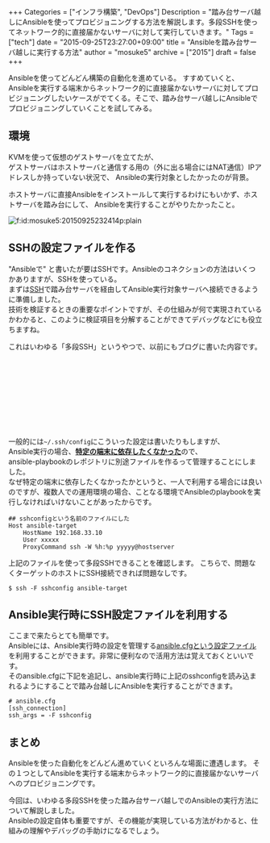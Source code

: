 +++
Categories = ["インフラ構築", "DevOps"]
Description = "踏み台サーバ越しにAnsibleを使ってプロビジョニングする方法を解説します。多段SSHを使ってネットワーク的に直接届かないサーバに対して実行していきます。"
Tags = ["tech"]
date = "2015-09-25T23:27:00+09:00"
title = "Ansibleを踏み台サーバ越しに実行する方法"
author = "mosuke5"
archive = ["2015"]
draft = false
+++

<body>
Ansibleを使ってどんどん構築の自動化を進めている。  
すすめていくと、Ansibleを実行する端末からネットワーク的に直接届かないサーバに対してプロビジョニングしたいケースがでてくる。そこで、踏み台サーバ越しにAnsibleでプロビジョニングしていくことを試してみる。
<!--more-->

<h2>環境</h2>
<p>KVMを使って仮想のゲストサーバを立てたが、<br>
ゲストサーバはホストサーバと通信する用の（外に出る場合にはNAT通信）IPアドレスしか持っていない状況で、
Ansibleの実行対象としたかったのが背景。</p>

<p>ホストサーバに直接Ansibleをインストールして実行するわけにもいかず、ホストサーバを踏み台にして、
Ansibleを実行することがやりたかったこと。</p>

<p><span itemscope itemtype="http://schema.org/Photograph"><img src="https://cdn-ak.f.st-hatena.com/images/fotolife/m/mosuke5/20150925/20150925232414.png" alt="f:id:mosuke5:20150925232414p:plain" title="f:id:mosuke5:20150925232414p:plain" class="hatena-fotolife" itemprop="image"></span></p>

<h2>SSHの設定ファイルを作る</h2>

<p>"Ansibleで" と書いたが要はSSHです。Ansibleのコネクションの方法はいくつかありますが、SSHを使っている。<br>
まずは<a class="keyword" href="http://d.hatena.ne.jp/keyword/SSH">SSH</a>で踏み台サーバを経由してAnsible実行対象サーバへ接続できるように準備しました。<br>
技術を検証するときの重要なポイントですが、その仕組みが何で実現されているかわかると、このように検証項目を分解することができてデバッグなどにも役立ちますね。

これはいわゆる「多段SSH」というやつで、以前にもブログに書いた内容です。</p>

<div class="iframely-embed"><div class="iframely-responsive" style="height: 140px; padding-bottom: 0;"><a href="https://blog.mosuke.tech/entry/2014/11/09/172745/" data-iframely-url="//cdn.iframe.ly/2l4v67H"></a></div></div><script async src="//cdn.iframe.ly/embed.js" charset="utf-8"></script>

<p>一般的には<code>~/.ssh/config</code>にこういった設定は書いたりもしますが、<br>
Ansible実行の場合、<b><u>特定の端末に依存したくなかった</u></b>ので、<br>
ansible-playbookのレポジトリに別途ファイルを作るって管理することにしました。<br>
なぜ特定の端末に依存したくなかったかというと、一人で利用する場合には良いのですが、複数人での運用環境の場合、ことなる環境でAnsibleのplaybookを実行しなければいけないことがあったからです。</p>

```
## sshconfigという名前のファイルにした
Host ansible-target
    HostName 192.168.33.10
    User xxxxx
    ProxyCommand ssh -W %h:%p yyyyy@hostserver 
```

<p>上記のファイルを使って多段SSHできることを確認します。
こちらで、問題なくターゲットのホストにSSH接続できれば問題なしです。</p>

```
$ ssh -F sshconfig ansible-target
```


<h2>Ansible実行時にSSH設定ファイルを利用する</h2>
<p>ここまで来たらとても簡単です。<br>
Ansibleには、Ansible実行時の設定を管理する<a href="https://docs.ansible.com/ansible/latest/installation_guide/intro_configuration.html" target="_blank">ansible.cfgという設定ファイル</a>を利用することができます。非常に便利なので活用方法は覚えておくといいです。<br>
そのansible.cfgに下記を追記し、ansible実行時に上記のsshconfigを読み込まれるようにすることで踏み台越しにAnsibleを実行することができます。</p>

```
# ansible.cfg
[ssh_connection]
ssh_args = -F sshconfig 
```

<h2>まとめ</h2>
Ansibleを使った自動化をどんどん進めていくといろんな場面に遭遇します。
その１つとしてAnsibleを実行する端末からネットワーク的に直接届かないサーバへのプロビジョニングです。

今回は、いわゆる多段SSHを使った踏み台サーバ越しでのAnsibleの実行方法について解説しました。  
Ansibleの設定自体も重要ですが、その機能が実現している方法がわかると、仕組みの理解やデバッグの手助けになるでしょう。

</body>
